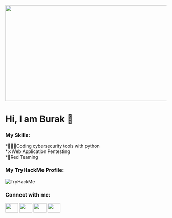 <p align="center">
  <img width="800" height="300" src="https://media2.giphy.com/media/ANklhMEPlGYDRx0KD1/giphy.gif?cid=790b7611dc77520ab0eb323a16302b87b28d9af1eed4a5f7&rid=giphy.gif&ct=g">
</p>

<h1>Hi, I am Burak 👋</h1>

<h3>My Skills:</h3>
  *👨🏻‍💻Coding cybersecurity tools with python<br>
  *⚔️Web Application Pentesting<br>
  *🔶Red Teaming<br>
  
<h3>My TryHackMe Profile:</h3>
<img src="https://tryhackme-badges.s3.amazonaws.com/connec.png" alt="TryHackMe">

<h3 align="left">Connect with me:</h3>
<p align="left">
<a href="https://twitter.com/BurakHaseki4" target="blank"><img align="center" src="https://cdn.jsdelivr.net/npm/simple-icons@3.0.1/icons/twitter.svg" alt="" height="30" width="40" /></a>
<a href="https://www.instagram.com/burakhaseki0/" target="blank"><img align="center" src="https://cdn.jsdelivr.net/npm/simple-icons@3.0.1/icons/instagram.svg" alt="" height="30" width="40" /></a>
<a href="https://www.linkedin.com/in/burak-haseki-84898b250/" target="blank"><img align="center" src="https://cdn.jsdelivr.net/npm/simple-icons@3.0.1/icons/linkedin.svg" alt="" height="30" width="40" /></a>
<a href="https://t.me/connectht" target="blank"><img align="center" src="https://pics.freeicons.io/uploads/icons/png/1766858341556105723-512.png" alt="" height="30" width="40" /></a>
  
  



